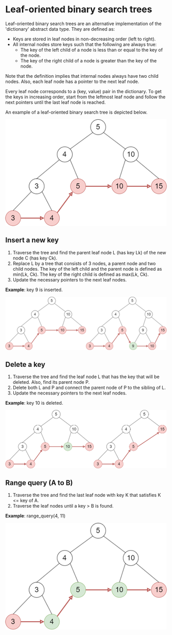 # Leaf-oriented binary search trees

Leaf-oriented binary search trees are an alternative implementation of the 'dictionary' abstract data type. They are defined as:

* Keys are stored in leaf nodes in non-decreasing order (left to right).
* All internal nodes store keys such that the following are always true:
  * The key of the left child of a node is less than or equal to the key of the node.
  * The key of the right child of a node is greater than the key of the node.

Note that the definition implies that internal nodes always have two child nodes. Also, each leaf node has a pointer to the next leaf node.

Every leaf node corresponds to a (key, value) pair in the dictionary. To get the keys in increasing order, start from the leftmost leaf node and follow the next pointers until the last leaf node is reached.

An example of a leaf-oriented binary search tree is depicted below.

![alt text](img/lbst.png)

## Insert a new key

1. Traverse the tree and find the parent leaf node L (has key Lk) of the new node C (has key Ck).
2. Replace L by a tree that consists of 3 nodes, a parent node and two child nodes. The key of the left child and the parent node is defined as min(Lk, Ck). The key of the right child is defined as max(Lk, Ck).
3. Update the necessary pointers to the next leaf nodes.

**Example**: key 9 is inserted.

![alt text](img/insert.png)

## Delete a key

1. Traverse the tree and find the leaf node L that has the key that will be deleted. Also, find its parent node P.
2. Delete both L and P and connect the parent node of P to the sibling of L.
3. Update the necessary pointers to the next leaf nodes.

**Example**: key 10 is deleted.

![alt text](img/delete.png)

## Range query (A to B)

1. Traverse the tree and find the last leaf node with key K that satisfies K <= key of A.
2. Traverse the leaf nodes until a key > B is found.

**Example**: range_query(4, 11)

![alt text](img/range.png)
